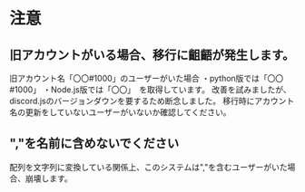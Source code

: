 # 注意
## 旧アカウントがいる場合、移行に齟齬が発生します。
旧アカウント名「〇〇#1000」のユーザーがいた場合
・python版では「〇〇#1000」
・Node.js版では「〇〇」　を取得しています。
改善を試みましたが、discord.jsのバージョンダウンを要するため断念しました。
移行時にアカウント名の更新をしていないユーザーがいないか確認してください。

## ","を名前に含めないでください
配列を文字列に変換している関係上、このシステムは","を含むユーザーがいた場合、崩壊します。
